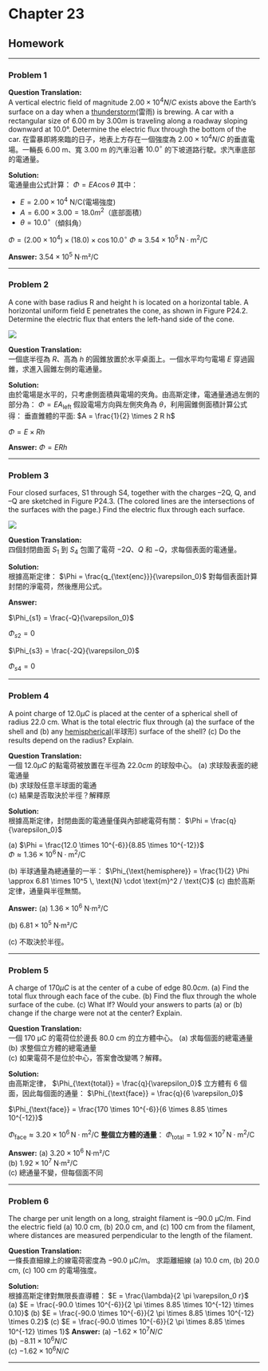 # Chapter 23  

## Homework

---

### **Problem 1**

**Question Translation:**  
A vertical electric field of magnitude $2.00 × 10^4 N/C$ exists above the Earth’s surface on a day when a [thunderstorm](https://dictionary.cambridge.org/zht/%E8%A9%9E%E5%85%B8/%E8%8B%B1%E8%AA%9E-%E6%BC%A2%E8%AA%9E-%E7%B9%81%E9%AB%94/thunderstorm)(雷雨) is brewing. A car with a rectangular size of 6.00 m by $3.00 m$ is traveling along a roadway sloping downward at 10.0°. Determine the electric flux through the bottom of the car.
在雷暴即將來臨的日子，地表上方存在一個強度為 $2.00 \times 10^4 N/C$ 的垂直電場。一輛長 6.00 m、寬 3.00 m 的汽車沿著 $10.0^\circ$ 的下坡道路行駛。求汽車底部的電通量。

**Solution:**  
電通量由公式計算：
 $\Phi = E A \cos \theta$
其中：

- $E = 2.00 \times 10^4$ N/C(電場強度)
- $A = 6.00 \times 3.00 = 18.0 m^2$（底部面積）
- $\theta = 10.0^\circ$（傾斜角）

$\Phi = (2.00 \times 10^4) \times (18.0) \times \cos 10.0^\circ$
$\Phi \approx 3.54 \times 10^5 \, \text{N} \cdot \text{m}^2 / \text{C}$

**Answer:** $3.54 \times 10^5$ N·m²/C

---

### **Problem 2**

A cone with base radius R and height h is located on a horizontal table. A horizontal uniform field E penetrates the cone, as shown in Figure P24.2. Determine the electric flux that enters the left-hand side of the cone.

![ ](https://raw.githubusercontent.com/tim941008/note/main/resource/ch23_1.jpg)

**Question Translation:**  
一個底半徑為 $R$、高為 $h$ 的圓錐放置於水平桌面上。一個水平均勻電場 $E$ 穿過圓錐，求進入圓錐左側的電通量。

**Solution:**  
由於電場是水平的，只考慮側面積與電場的夾角。由高斯定律，電通量通過左側的部分為：
 $\Phi = E A_{\text{left}}$
假設電場方向與左側夾角為 $\theta$，利用圓錐側面積計算公式得：
垂直錐體的平面: $A = \frac{1}{2} \times 2 R h$

 $\Phi = E \times  R h$

**Answer:**
$\Phi = E  R h$

---

### **Problem 3**

Four closed surfaces, S1 through S4, together with the charges –2Q, Q, and –Q are sketched in Figure P24.3. (The colored lines are the intersections of the surfaces with the page.) Find the electric flux through each surface.

![ ](https://raw.githubusercontent.com/tim941008/note/main/resource/ch23_2.jpg)

**Question Translation:**  
四個封閉曲面 $S_1$ 到 $S_4$ 包圍了電荷 $-2Q$、$Q$ 和 $-Q$，求每個表面的電通量。

**Solution:**  
根據高斯定律：
 $\Phi = \frac{q_{\text{enc}}}{\varepsilon_0}$
對每個表面計算封閉的淨電荷，然後應用公式。

**Answer:**

 $\Phi_{s1} = \frac{-Q}{\varepsilon_0}$

 $\Phi_{s2} = 0$

 $\Phi_{s3} = \frac{-2Q}{\varepsilon_0}$

 $\Phi_{s4} = 0$

---

### **Problem 4**

A point charge of $12.0 μC$ is placed at the center of a spherical shell of radius 22.0 cm. What is the total electric flux through
(a) the surface of the shell and
(b) any [hemispherical](https://dictionary.cambridge.org/zht/%E8%A9%9E%E5%85%B8/%E8%8B%B1%E8%AA%9E-%E6%BC%A2%E8%AA%9E-%E7%B9%81%E9%AB%94/hemispherical)(半球形) surface of the shell?
(c) Do the results depend on the radius? Explain.

**Question Translation:**  
一個 $12.0 μC$ 的點電荷被放置在半徑為 $22.0 cm$ 的球殼中心。
(a) 求球殼表面的總電通量  
(b) 求球殼任意半球面的電通  
(c) 結果是否取決於半徑？解釋原  

**Solution:**  
根據高斯定律，封閉曲面的電通量僅與內部總電荷有關：
 $\Phi = \frac{q}{\varepsilon_0}$

(a)
 $\Phi = \frac{12.0 \times 10^{-6}}{8.85 \times 10^{-12}}$  
 $\Phi \approx 1.36 \times 10^6 \, \text{N} \cdot \text{m}^2 / \text{C}$  

(b) 半球通量為總通量的一半：
 $\Phi_{\text{hemisphere}} = \frac{1}{2} \Phi \approx 6.81 \times 10^5 \, \text{N} \cdot \text{m}^2 / \text{C}$
(c) 由於高斯定律，通量與半徑無關。

**Answer:**
(a) $1.36 \times 10^6$ N·m²/C

(b) $6.81 \times 10^5$ N·m²/C

(c) 不取決於半徑。

---

### **Problem 5**

A charge of $170 μC$ is at the center of a cube of edge $80.0 cm$.
(a) Find the total flux through each face of the cube.
(b) Find the flux through the whole surface of the cube.
(c) What If? Would your answers to parts (a) or (b) change if the charge were not at the center? Explain.

**Question Translation:**  
一個 170 μC 的電荷位於邊長 80.0 cm 的立方體中心。
(a) 求每個面的總電通量  
(b) 求整個立方體的總電通量  
(c) 如果電荷不是位於中心，答案會改變嗎？解釋。

**Solution:**  
由高斯定律，
 $\Phi_{\text{total}} = \frac{q}{\varepsilon_0}$
立方體有 6 個面，因此每個面的通量：
 $\Phi_{\text{face}} = \frac{q}{6 \varepsilon_0}$

 $\Phi_{\text{face}} = \frac{170 \times 10^{-6}}{6 \times 8.85 \times 10^{-12}}$

 $\Phi_{\text{face}} \approx 3.20 \times 10^6 \, \text{N} \cdot \text{m}^2 / \text{C}$
**整個立方體的通量**：
 $\Phi_{\text{total}} = 1.92 \times 10^7 \, \text{N} \cdot \text{m}^2 / \text{C}$


**Answer:**
 (a) $3.20 \times 10^6$ N·m²/C  
 (b) $1.92 \times 10^7$ N·m²/C  
 (c) 總通量不變，但每個面不同  

---

### **Problem 6**

The charge per unit length on a long, straight filament is –90.0 μC/m. Find the electric field (a) 10.0 cm, (b) 20.0 cm, and (c) 100 cm from the filament, where distances are measured perpendicular to the length of the filament.

**Question Translation:**  
一條長直細線上的線電荷密度為 $-90.0$ μC/m。
求距離細線 (a) 10.0 cm, (b) 20.0 cm, (c) 100 cm 的電場強度。

**Solution:**  
根據高斯定律對無限長直導體：
 $E = \frac{\lambda}{2 \pi \varepsilon_0 r}$
(a) $E = \frac{-90.0 \times 10^{-6}}{2 \pi \times 8.85 \times 10^{-12} \times 0.10}$
(b) $E = \frac{-90.0 \times 10^{-6}}{2 \pi \times 8.85 \times 10^{-12} \times 0.2}$
(c) $E = \frac{-90.0 \times 10^{-6}}{2 \pi \times 8.85 \times 10^{-12} \times 1}$
**Answer:**
(a) $-1.62 \times 10^7 N/C$  
(b) $-8.11 \times 10^6 N/C$  
(c) $-1.62 \times 10^6 N/C$  

---
